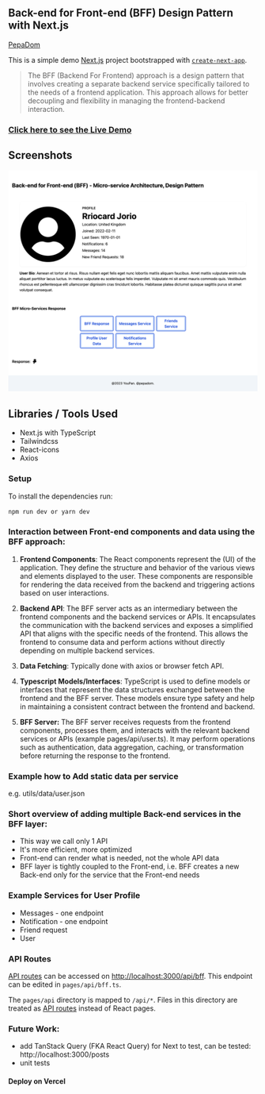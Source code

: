 ## Back-end for Front-end (BFF) Design Pattern with Next.js

[PepaDom](mailto:dev@youpan.com)

This is a simple demo [Next.js](https://nextjs.org/) project bootstrapped with [`create-next-app`](https://github.com/vercel/next.js/tree/canary/packages/create-next-app).

> The BFF (Backend For Frontend) approach is a design pattern that involves creating a separate backend service specifically tailored to the needs of a frontend application. This approach allows for better decoupling and flexibility in managing the frontend-backend interaction.

### [Click here to see the Live Demo](https://react-bff.vercel.app/)

## Screenshots

![form](assets/bff.png)

## Libraries / Tools Used

- Next.js with TypeScript
- Tailwindcss
- React-icons
- Axios

### Setup

To install the dependencies run:

```bash
npm run dev or yarn dev
```

### Interaction between Front-end components and data using the BFF approach:

1. <b>Frontend Components</b>: The React components represent the (UI) of the application. They define the structure and behavior of the various views and elements displayed to the user. These components are responsible for rendering the data received from the backend and triggering actions based on user interactions.

2. <b>Backend API</b>: The BFF server acts as an intermediary between the frontend components and the backend services or APIs. It encapsulates the communication with the backend services and exposes a simplified API that aligns with the specific needs of the frontend. This allows the frontend to consume data and perform actions without directly depending on multiple backend services.

3. <b>Data Fetching</b>: Typically done with axios or browser fetch API.

4. <b>Typescript Models/Interfaces</b>: TypeScript is used to define models or interfaces that represent the data structures exchanged between the frontend and the BFF server. These models ensure type safety and help in maintaining a consistent contract between the frontend and backend.

5. <b>BFF Server:</b> The BFF server receives requests from the frontend components, processes them, and interacts with the relevant backend services or APIs (example pages/api/user.ts). It may perform operations such as authentication, data aggregation, caching, or transformation before returning the response to the frontend.

### Example how to Add static data per service

e.g. utils/data/user.json

### Short overview of adding multiple Back-end services in the BFF layer:

- This way we call only 1 API
- It's more efficient, more optimized
- Front-end can render what is needed, not the whole API data
- BFF layer is tightly coupled to the Front-end, i.e. BFF creates a new Back-end only for the service that the Front-end needs

### Example Services for User Profile

- Messages - one endpoint
- Notification - one endpoint
- Friend request
- User

### API Routes

[API routes](https://nextjs.org/docs/api-routes/introduction) can be accessed on [http://localhost:3000/api/bff](http://localhost:3000/api/bff). This endpoint can be edited in `pages/api/bff.ts`.

The `pages/api` directory is mapped to `/api/*`. Files in this directory are treated as [API routes](https://nextjs.org/docs/api-routes/introduction) instead of React pages.

### Future Work:

- add TanStack Query (FKA React Query) for Next to test, can be tested: http://localhost:3000/posts
- unit tests

#### Deploy on Vercel

